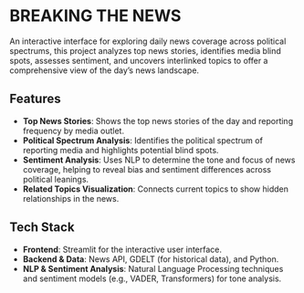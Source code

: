 # BREAKING THE NEWS

An interactive interface for exploring daily news coverage across political spectrums, this project analyzes top news stories, identifies media blind spots, assesses sentiment, and uncovers interlinked topics to offer a comprehensive view of the day’s news landscape.

## Features
- **Top News Stories**: Shows the top news stories of the day and reporting frequency by media outlet.
- **Political Spectrum Analysis**: Identifies the political spectrum of reporting media and highlights potential blind spots.
- **Sentiment Analysis**: Uses NLP to determine the tone and focus of news coverage, helping to reveal bias and sentiment differences across political leanings.
- **Related Topics Visualization**: Connects current topics to show hidden relationships in the news.
  
## Tech Stack
- **Frontend**: Streamlit for the interactive user interface.
- **Backend & Data**: News API, GDELT (for historical data), and Python.
- **NLP & Sentiment Analysis**: Natural Language Processing techniques and sentiment models (e.g., VADER, Transformers) for tone analysis.
